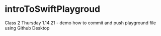 # introToSwiftPlaygroud
Class 2 Thursday 1.14.21 - demo how to commit and push playground file using Github Desktop
